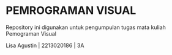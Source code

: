 # PEMROGRAMAN VISUAL

Repository ini digunakan untuk pengumpulan tugas mata kuliah Pemograman Visual

Lisa Agustin | 2213020186 | 3A
